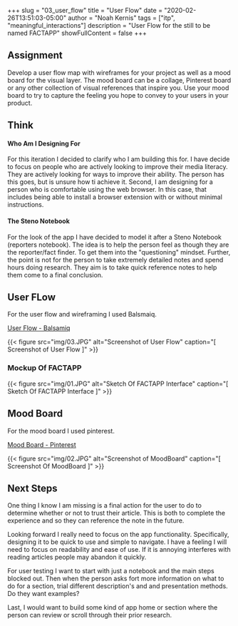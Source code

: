 +++
slug = "03_user_flow"
title = "User Flow"
date = "2020-02-26T13:51:03-05:00"
author = "Noah Kernis"
tags = ["itp", "meaningful_interactions"]
description = "User Flow for the still to be named FACTAPP"
showFullContent = false
+++

## Assignment

Develop a user flow map with wireframes for your project as well as a mood board for the visual layer. The mood board can be a collage, Pinterest board or any other collection of visual references that inspire you. Use your mood board to try to capture the feeling you hope to convey to your users in your product.

## Think

#### Who Am I Designing For

For this iteration I decided to clarify who I am building this for. I have decide to focus on people who are actively looking to improve their media literacy. They are actively looking for ways to improve their ability. The person has this goes, but is unsure how ti achieve it. Second, I am designing for a person who is comfortable using the web browser. In this case, that includes being able to install a browser extension with or without minimal instructions.

#### The Steno Notebook

For the look of the app I have decided to model it after a Steno Notebook (reporters notebook). The idea is to help the person feel as though they are the reporter/fact finder. To get them into the "questioning" mindset. Further, the point is not for the person to take extremely detailed notes and spend hours doing research. They aim is to take quick reference notes to help them come to a final conclusion.

## User FLow

For the user flow and wireframing I used Balsmaiq. 

[User Flow - Balsamiq](https://balsamiq.cloud/s9gq439/peuj7a5)

{{< figure src="img/03.JPG" alt="Screenshot of User Flow" caption="[ Screenshot of User Flow ]" >}}

### Mockup Of FACTAPP

{{< figure src="img/01.JPG" alt="Sketch Of FACTAPP Interface" caption="[ Sketch Of FACTAPP Interface ]" >}}

## Mood Board

For the mood board I used pinterest.

[Mood Board - Pinterest](https://pin.it/ddszHuT)

{{< figure src="img/02.JPG" alt="Screenshot of MoodBoard" caption="[ Screenshot Of MoodBoard ]" >}}

## Next Steps

One thing I know I am missing is a final action for the user to do to determine whether or not to trust their article. This is both to complete the experience and so they can reference the note in the future. 

Looking forward I really need to focus on the app functionality. Specifically, designing it to be quick to use and simple to navigate. I have a feeling I will need to focus on readability and ease of use. If it is annoying interferes with reading articles people may abandon it quickly.

For user testing I want to start with just a notebook and the main steps blocked out. Then when the person asks fort more information on what to do for a section, trial different description's and and presentation methods. Do they want examples?

Last, I would want to build some kind of app home or section where the person can review or scroll through their prior research. 